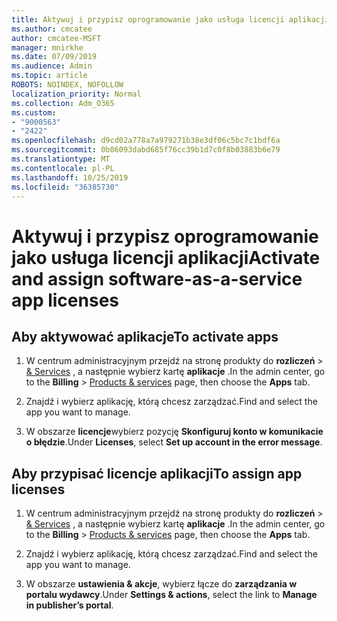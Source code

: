 ```yaml
---
title: Aktywuj i przypisz oprogramowanie jako usługa licencji aplikacji
ms.author: cmcatee
author: cmcatee-MSFT
manager: mnirkhe
ms.date: 07/09/2019
ms.audience: Admin
ms.topic: article
ROBOTS: NOINDEX, NOFOLLOW
localization_priority: Normal
ms.collection: Adm_O365
ms.custom:
- "9000563"
- "2422"
ms.openlocfilehash: d9cd02a778a7a979271b38e3df06c5bc7c1bdf6a
ms.sourcegitcommit: 0b06093dabd685f76cc39b1d7c0f8b03883b6e79
ms.translationtype: MT
ms.contentlocale: pl-PL
ms.lasthandoff: 10/25/2019
ms.locfileid: "36385730"
---
```

# <a name="activate-and-assign-software-as-a-service-app-licenses"></a><span data-ttu-id="c6882-102">Aktywuj i przypisz oprogramowanie jako usługa licencji aplikacji</span><span class="sxs-lookup"><span data-stu-id="c6882-102">Activate and assign software-as-a-service app licenses</span></span> 

## <a name="to-activate-apps"></a><span data-ttu-id="c6882-103">Aby aktywować aplikacje</span><span class="sxs-lookup"><span data-stu-id="c6882-103">To activate apps</span></span>

1. <span data-ttu-id="c6882-104">W centrum administracyjnym przejdź na stronę produkty do **rozliczeń** > [& Services](https://go.microsoft.com/fwlink/p/?linkid=842054) , a następnie wybierz kartę **aplikacje** .</span><span class="sxs-lookup"><span data-stu-id="c6882-104">In the admin center, go to the **Billing** > [Products & services](https://go.microsoft.com/fwlink/p/?linkid=842054) page, then choose the **Apps** tab.</span></span>

2. <span data-ttu-id="c6882-105">Znajdź i wybierz aplikację, którą chcesz zarządzać.</span><span class="sxs-lookup"><span data-stu-id="c6882-105">Find and select the app you want to manage.</span></span>

3. <span data-ttu-id="c6882-106">W obszarze **licencje**wybierz pozycję **Skonfiguruj konto w komunikacie o błędzie**.</span><span class="sxs-lookup"><span data-stu-id="c6882-106">Under **Licenses**, select **Set up account in the error message**.</span></span>  

## <a name="to-assign-app-licenses"></a><span data-ttu-id="c6882-107">Aby przypisać licencje aplikacji</span><span class="sxs-lookup"><span data-stu-id="c6882-107">To assign app licenses</span></span>

1. <span data-ttu-id="c6882-108">W centrum administracyjnym przejdź na stronę produkty do **rozliczeń** > [& Services](https://go.microsoft.com/fwlink/p/?linkid=842054) , a następnie wybierz kartę **aplikacje** .</span><span class="sxs-lookup"><span data-stu-id="c6882-108">In the admin center, go to the **Billing** > [Products & services](https://go.microsoft.com/fwlink/p/?linkid=842054) page, then choose the **Apps** tab.</span></span>

2. <span data-ttu-id="c6882-109">Znajdź i wybierz aplikację, którą chcesz zarządzać.</span><span class="sxs-lookup"><span data-stu-id="c6882-109">Find and select the app you want to manage.</span></span>  

3. <span data-ttu-id="c6882-110">W obszarze **ustawienia & akcje**, wybierz łącze do **zarządzania w portalu wydawcy**.</span><span class="sxs-lookup"><span data-stu-id="c6882-110">Under **Settings & actions**, select the link to **Manage in publisher’s portal**.</span></span>